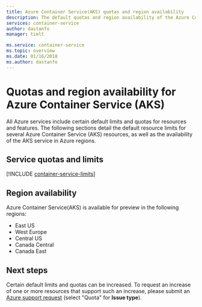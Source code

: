 ```yaml
---
title: Azure Container Service(AKS) quotas and region availability
description: The default quotas and region availability of the Azure Container Service (AKS).
services: container-service
author: dastanfo
manager: timlt

ms.service: container-service
ms.topic: overview
ms.date: 01/16/2018
ms.author: dastanfo
---
```

# Quotas and region availability for Azure Container Service (AKS)

All Azure services include certain default limits and quotas for resources and features. The following sections detail the default resource limits for several Azure Container Service (AKS) resources, as well as the availability of the AKS service in Azure regions.

## Service quotas and limits

[!INCLUDE [container-service-limits](../../includes/container-service-limits.md)]

## Region availability

Azure Container Service(AKS) is available for preview in the following regions:
- East US
- West Europe
- Central US
- Canada Central
- Canada East

## Next steps

Certain default limits and quotas can be increased. To request an increase of one or more resources that support such an increase, please submit an [Azure support request][azure-support] (select "Quota" for **Issue type**).

<!-- LINKS - External -->
[azure-support]: https://ms.portal.azure.com/#blade/Microsoft_Azure_Support/HelpAndSupportBlade/newsupportrequest
